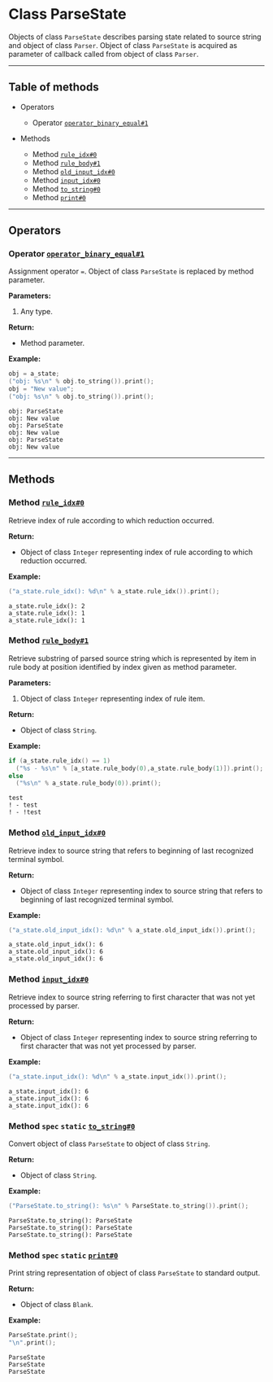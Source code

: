 # Class ParseState

Objects of class `ParseState` describes parsing state related to
source string and object of class `Parser`. Object of class `ParseState` is acquired as
parameter of callback called from object of class `Parser`.

-----

## Table of methods

* Operators

  * Operator [`operator_binary_equal#1`](#operator_binary_equal%231)

* Methods

  * Method [`rule_idx#0`](#rule_idx%230)
  * Method [`rule_body#1`](#rule_body%231)
  * Method [`old_input_idx#0`](#old_input_idx%230)
  * Method [`input_idx#0`](#input_idx%230)
  * Method [`to_string#0`](#to_string%230)
  * Method [`print#0`](#print%230)

-----

## Operators

<a name="operator_binary_equal#1" />

### Operator [`operator_binary_equal#1`](https://github.com/izuzanak/uclang/blob/master/uclang/../uclang/mods/parser_uclm/source_files/parser_module.cc#L991)

Assignment operator `=`. Object of class `ParseState` is replaced by method parameter.

**Parameters:**

1. Any type.

**Return:**

* Method parameter.

**Example:**

```cpp
obj = a_state;
("obj: %s\n" % obj.to_string()).print();
obj = "New value";
("obj: %s\n" % obj.to_string()).print();
```
```
obj: ParseState
obj: New value
obj: ParseState
obj: New value
obj: ParseState
obj: New value
```

-----

## Methods

<a name="rule_idx#0" />

### Method [`rule_idx#0`](https://github.com/izuzanak/uclang/blob/master/uclang/../uclang/mods/parser_uclm/source_files/parser_module.cc#L1005)

Retrieve index of rule according to which reduction occurred.

**Return:**

* Object of class `Integer` representing index of rule according to which reduction occurred.

**Example:**

```cpp
("a_state.rule_idx(): %d\n" % a_state.rule_idx()).print();
```
```
a_state.rule_idx(): 2
a_state.rule_idx(): 1
a_state.rule_idx(): 1
```

<a name="rule_body#1" />

### Method [`rule_body#1`](https://github.com/izuzanak/uclang/blob/master/uclang/../uclang/mods/parser_uclm/source_files/parser_module.cc#L1026)

Retrieve substring of parsed source string which is represented by item in
rule body at position identified by index given as method parameter.

**Parameters:**

1. Object of class `Integer` representing index of rule item.

**Return:**

* Object of class `String`.

**Example:**

```cpp
if (a_state.rule_idx() == 1)
  ("%s - %s\n" % [a_state.rule_body(0),a_state.rule_body(1)]).print();
else
  ("%s\n" % a_state.rule_body(0)).print();
```
```
test
! - test
! - !test
```

<a name="old_input_idx#0" />

### Method [`old_input_idx#0`](https://github.com/izuzanak/uclang/blob/master/uclang/../uclang/mods/parser_uclm/source_files/parser_module.cc#L1080)

Retrieve index to source string that refers to beginning of last recognized
terminal symbol.

**Return:**

* Object of class `Integer` representing index to source string that refers to
  beginning of last recognized terminal symbol.

**Example:**

```cpp
("a_state.old_input_idx(): %d\n" % a_state.old_input_idx()).print();
```
```
a_state.old_input_idx(): 6
a_state.old_input_idx(): 6
a_state.old_input_idx(): 6
```

<a name="input_idx#0" />

### Method [`input_idx#0`](https://github.com/izuzanak/uclang/blob/master/uclang/../uclang/mods/parser_uclm/source_files/parser_module.cc#L1101)

Retrieve index to source string referring to first character that was not yet
processed by parser.

**Return:**

* Object of class `Integer` representing index to source string referring to
  first character that was not yet processed by parser.

**Example:**

```cpp
("a_state.input_idx(): %d\n" % a_state.input_idx()).print();
```
```
a_state.input_idx(): 6
a_state.input_idx(): 6
a_state.input_idx(): 6
```

<a name="to_string#0" />

### Method `spec` `static` [`to_string#0`](https://github.com/izuzanak/uclang/blob/master/uclang/../uclang/mods/parser_uclm/source_files/parser_module.cc#L1122)

Convert object of class `ParseState` to object of class `String`.

**Return:**

* Object of class `String`.

**Example:**

```cpp
("ParseState.to_string(): %s\n" % ParseState.to_string()).print();
```
```
ParseState.to_string(): ParseState
ParseState.to_string(): ParseState
ParseState.to_string(): ParseState
```

<a name="print#0" />

### Method `spec` `static` [`print#0`](https://github.com/izuzanak/uclang/blob/master/uclang/../uclang/mods/parser_uclm/source_files/parser_module.cc#L1131)

Print string representation of object of class `ParseState` to standard output.

**Return:**

* Object of class `Blank`.

**Example:**

```cpp
ParseState.print();
"\n".print();
```
```
ParseState
ParseState
ParseState
```
